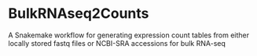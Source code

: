 # BulkRNAseq2Counts
A Snakemake workflow for generating expression count tables from either locally stored fastq files or NCBI-SRA accessions for bulk RNA-seq 
